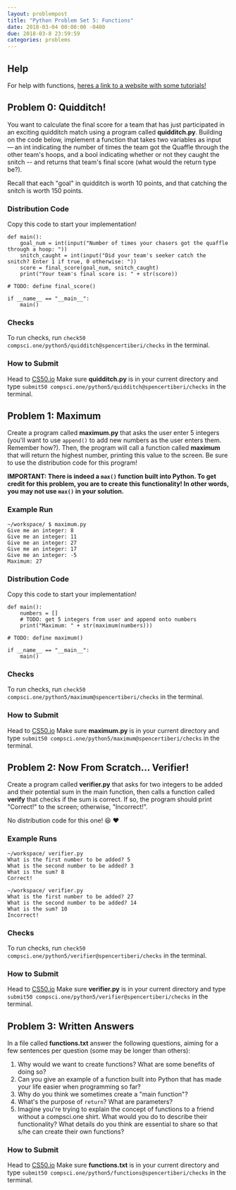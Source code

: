 ```yaml
---
layout: problempost
title: "Python Problem Set 5: Functions"
date: 2018-03-04 00:00:00 -0400
due: 2018-03-8 23:59:59
categories: problems
---
```


## Help

For help with functions, [heres a link to a website with some tutorials!](https://www.learnpython.org/en/Functions)

## Problem 0: Quidditch!
You want to calculate the final score for a team that has just participated in an exciting quidditch match using a program called **quidditch.py**. Building on the code below, implement a function that takes two variables as input — an int indicating the number of times the team got the Quaffle through the other team's hoops, and a bool indicating whether or not they caught the snitch -- and returns that team's final score (what would the return type be?).

Recall that each "goal" in quidditch is worth 10 points, and that catching the snitch is worth 150 points.

### Distribution Code

Copy this code to start your implementation!

```
def main():
    goal_num = int(input("Number of times your chasers got the quaffle through a hoop: "))
    snitch_caught = int(input("Did your team's seeker catch the snitch? Enter 1 if true, 0 otherwise: "))
    score = final_score(goal_num, snitch_caught)
    print("Your team's final score is: " + str(score))

# TODO: define final_score()

if __name__ == "__main__":
    main()
```

### Checks

To run checks, run `check50 compsci.one/python5/quidditch@spencertiberi/checks` in the terminal.

### How to Submit

Head to [CS50.io](cs50.io) Make sure **quidditch.py** is in your current directory and type `submit50 compsci.one/python5/quidditch@spencertiberi/checks` in the terminal.

## Problem 1: Maximum
Create a program called **maximum.py** that asks the user enter 5 integers (you'll want to use `append()` to add new numbers as the user enters them. Remember how?). Then, the program will call a function called **maximum** that will return the highest number, printing this value to the screen. Be sure to use the distribution code for this program!

**IMPORTANT: There is indeed a `max()` function built into Python. To get credit for this problem, you are to create this functionality! In other words, you may not use `max()` in your solution.**

### Example Run
```
~/workspace/ $ maximum.py
Give me an integer: 8
Give me an integer: 11
Give me an integer: 27
Give me an integer: 17
Give me an integer: -5
Maximum: 27
```

### Distribution Code

Copy this code to start your implementation!

```
def main():
    numbers = []
    # TODO: get 5 integers from user and append onto numbers
    print("Maximum: " + str(maximum(numbers)))

# TODO: define maximum()

if __name__ == "__main__":
    main()
```

### Checks

To run checks, run `check50 compsci.one/python5/maximum@spencertiberi/checks` in the terminal.

### How to Submit

Head to [CS50.io](cs50.io) Make sure **maximum.py** is in your current directory and type `submit50 compsci.one/python5/maximum@spencertiberi/checks` in the terminal.

## Problem 2: Now From Scratch... Verifier!
Create a program called **verifier.py** that asks for two integers to be added and their potential sum in the main function, then calls a function called **verify** that checks if the sum is correct. If so, the program should print "Correct!" to the screen; otherwise, "Incorrect!".

No distribution code for this one! 😆 ❤️

### Example Runs
```
~/workspace/ verifier.py
What is the first number to be added? 5
What is the second number to be added? 3
What is the sum? 8
Correct!
```
```
~/workspace/ verifier.py
What is the first number to be added? 27
What is the second number to be added? 14
What is the sum? 10
Incorrect!
```

### Checks

To run checks, run `check50 compsci.one/python5/verifier@spencertiberi/checks` in the terminal.

### How to Submit

Head to [CS50.io](cs50.io) Make sure **verifier.py** is in your current directory and type `submit50 compsci.one/python5/verifier@spencertiberi/checks` in the terminal.

## Problem 3: Written Answers

In a file called **functions.txt** answer the following questions, aiming for a few sentences per question (some may be longer than others):

1. Why would we want to create functions? What are some benefits of doing so?
2. Can you give an example of a function built into Python that has made your life easier when programming so far?
3. Why do you think we sometimes create a "main function"?
4. What's the purpose of `return`? What are parameters?
5. Imagine you're trying to explain the concept of functions to a friend without a compsci.one shirt. What would you do to describe their functionality? What details do you think are essential to share so that s/he can create their own functions?

### How to Submit

Head to [CS50.io](cs50.io) Make sure **functions.txt** is in your current directory and type `submit50 compsci.one/python5/functions@spencertiberi/checks` in the terminal.
